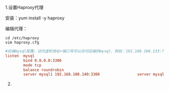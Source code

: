 1.设置Haproxy代理

安装：yum install -y haproxy

编辑代理：

```shell
cd /etc/haproxy
vim haproxy.cfg
```

```cfg
#后端mysql配置，访问虚机地址+端口号可以访问后端的mysql，例如：192.168.108.133:7306可以访问140/133的mysql数据库
listen  mysql
        bind 0.0.0.0:3306
        mode tcp
        balance roundrobin
        server mysql1 192.168.108.140:3306　　　　 			server mysql2 192.168.108.133:3306
```

2.